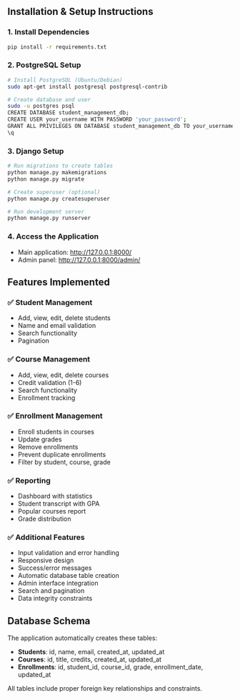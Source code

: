## Installation & Setup Instructions

### 1. Install Dependencies
```bash
pip install -r requirements.txt
```

### 2. PostgreSQL Setup
```bash
# Install PostgreSQL (Ubuntu/Debian)
sudo apt-get install postgresql postgresql-contrib

# Create database and user
sudo -u postgres psql
CREATE DATABASE student_management_db;
CREATE USER your_username WITH PASSWORD 'your_password';
GRANT ALL PRIVILEGES ON DATABASE student_management_db TO your_username;
\q
```

### 3. Django Setup
```bash
# Run migrations to create tables
python manage.py makemigrations
python manage.py migrate

# Create superuser (optional)
python manage.py createsuperuser

# Run development server
python manage.py runserver
```

### 4. Access the Application
- Main application: http://127.0.0.1:8000/
- Admin panel: http://127.0.0.1:8000/admin/

## Features Implemented

### ✅ Student Management
- Add, view, edit, delete students
- Name and email validation
- Search functionality
- Pagination

### ✅ Course Management  
- Add, view, edit, delete courses
- Credit validation (1-6)
- Search functionality
- Enrollment tracking

### ✅ Enrollment Management
- Enroll students in courses
- Update grades
- Remove enrollments
- Prevent duplicate enrollments
- Filter by student, course, grade

### ✅ Reporting
- Dashboard with statistics
- Student transcript with GPA
- Popular courses report
- Grade distribution

### ✅ Additional Features
- Input validation and error handling
- Responsive design
- Success/error messages
- Automatic database table creation
- Admin interface integration
- Search and pagination
- Data integrity constraints

## Database Schema
The application automatically creates these tables:
- **Students**: id, name, email, created_at, updated_at
- **Courses**: id, title, credits, created_at, updated_at  
- **Enrollments**: id, student_id, course_id, grade, enrollment_date, updated_at

All tables include proper foreign key relationships and constraints.
